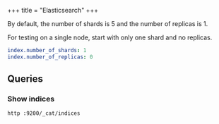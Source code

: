+++
title = "Elasticsearch"
+++

By default, the number of shards is 5 and the number of replicas is 1.

For testing on a single node, start with only one shard and no replicas.

```yaml
index.number_of_shards: 1
index.number_of_replicas: 0
```

## Queries

### Show indices

```bash
http :9200/_cat/indices
```

